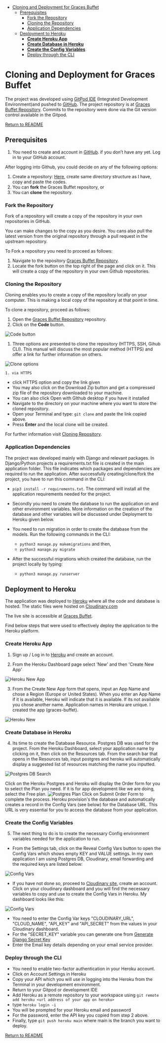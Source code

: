 - [Cloning and Deployment for Graces Buffet](#cloning-and-deployment-for-graces-buffet)
  - [Prerequisites](#prerequisites)
    - [Fork the Repository](#fork-the-repository)
    - [Cloning the Repository](#cloning-the-repository)
    - [Application Dependencies](#application-dependencies)
  - [Deployment to Heroku](#deployment-to-heroku)
    - [**Create Heroku App**](#create-heroku-app)
    - [**Create Database in Heroku**](#create-database-in-heroku)
    - [**Create the Config Variables**](#create-the-config-variables)
    - [Deploy through the CLI](#deploy-through-the-cli)

# Cloning and Deployment for Graces Buffet

The project was developed using [GitPod IDE](https://www.gitpod.io/) (Integrated Development Environment)and pushed to [GitHub](https://github.com). The project repository is at [Graces Buffet Repository]( https://github.com/Polyanyanwu/graces-buffet-pp4). Commits to the repository were done via the Git version control available in the Gitpod.

[Return to README](/README.md)

## Prerequisites

1. You need to create and account in [GitHub](https://github.com).
if you don’t have any yet. Log in to your GitHub account.

After logging into Github, you could decide on any of the following options:

1. Create a repository: [Here](https://docs.github.com/en/github/getting-started-with-github/create-a-repo), create same directory structure as I have, copy and paste the codes.
2. You can **fork** the Graces Buffet repository, or
3. You can **clone** the repository.

### Fork the Repository

Fork of a repository will create a copy of the repository in your own repositories in GitHub.

You can make changes to the copy as you desire. You cans also pull the latest version from the original repository through a pull request in the upstream repository.

To Fork a repository you need to proceed as follows:

1. Navigate to the repository [Graces Buffet Repository]( https://github.com/Polyanyanwu/graces-buffet-pp4).
2. Locate the fork button on the top right of the page and click on it. This will create a copy of the repository in your own Github repositories.

### Cloning the Repository

Cloning enables you to create a copy of the repository locally on your computer. This is making a local copy of the repository at that point in time.

To clone a repository, proceed as follows:

1. Open the [Graces Buffet Repository]( https://github.com/Polyanyanwu/graces-buffet-pp4) repository.
2. Click on the **Code** button.

![Code button](/docs/images/deployment/repository_code_btn.png)

1. Three options are presented to clone the repository (HTTPS, SSH, Gihub CLI). This manual will discuss the most popular method (HTTPS) and offer a link for further information on others.

![Clone options](/docs/images/deployment/cloning_options.png)

    1. via HTTPS

* click HTTPS option and copy the link given
* You may also click on the Download Zip button and get a compressed zip file of the repository downloaded to your machine.
* You can also click Open with GIthub desktop if you have it installed
* Navigate to the directory on your machine where you want to store the cloned repository.
* Open your Terminal and type: ```git clone``` and paste the link copied above.
* Press **Enter** and the local clone will be created.

For further information visit [Cloning Repository](https://docs.github.com/en/github/creating-cloning-and-archiving-repositories/cloning-a-repository#cloning-a-repository-using-the-command-line).

### Application Dependencies

The project was developed mainly with Django and relevant packages. In Django/Python projects a requirements.txt file is created in the main application folder. This file indicates which packages and dependencies are required to run the application. After successfully creating/clone/fork the project, you have to run this command in the CLI:

* ``pip3 install -r requirements.txt``. The command will install all the application requirements needed for the project.
* Secondly you need to create the database to run the application on and other environment variables. More information on the creation of the database and other variables will be discussed under Deployment to Heroku given below.

* You need to run migration in order to create the database from the models. Run the following commands in the CLI:
  * ``python3 manage.py makemigrations`` and then,
  * ``python3 manage.py migrate``

* After the successful migrations which created the database, run the project locally by typing:
  * ``python3 manage.py runserver``

## Deployment to Heroku

The application was deployed to [Heroku](https://heroku.com) where all the code and database is hosted. The static files were hosted on [Cloudinary.com](https://cloudinary.com/)

 The live site is accessible at [Graces Buffet](https://graces-buffet.herokuapp.com/).

Find below steps that were used to effectively deploy the application to the Heroku platform.

### **Create Heroku App**

1. Sign up / Log in to [Heroku](https://heroku.com) and create an account.

2. From the Heroku Dashboard page select 'New' and then 'Create New App'

![Heroku New App](/docs/images/deployment/create_application.png)

3. From the Create New App form that opens, input an App Name and chose a Region (Europe or United States). When you enter an App Name if it is available, Heroku will indicate that it is available. If its not available you chose another name. Application names in Heroku are unique. I created the app (graces-buffet).

![Heroku New](/docs/images/deployment/create_new_app.png)

### **Create Database in Heroku**

4. Its time to create the Database Resource. Postgres DB was used for the project. From the Heroku Dashboard, select your application name by clicking on it, then click on the Resources tab. From the search bar that opens in the Resources tab, input postgres and heroku will automatically display a suggested list of resources matching the name you inputted.

![Postgres DB Search](/docs/images/deployment/postgres_search.png)

Click on the Heroku Postgres and Heroku will display the Order form for you to select the Plan you need. If it is for app development like we are doing, select the Free plan.
![Postgres Plan](/docs/images/deployment/create_db_resource.png)
Click on Submit Order Form to complete the process.
Heroku provision's the database and automatically creates a record in the Config Vars (see below) for the Database URL. This URL is very essential for you to access the database from your application.

### **Create the Config Variables**

5. The next thing to do is to create the necessary Config environment variables needed for the application to run.
* From the Settings tab, click on the Reveal Config Vars button to open the Config Vars which shows empty KEY and VALUE settings. In my own application I am using Postgres DB, Cloudinary, email forwarding and the required keys are listed below:

![Config Vars](/docs/images/deployment/config_vars.png)

* If you have not done so, proceed to [Cloudinary site](https://cloudinary.com/), create an account.
Click on your cloudinary dashboard and you will find the necessary variables to copy and use to create the Config Vars in Heroku.
My dashboard looks like this:

![Config Vars](/docs/images/deployment/cloudinary.png)

* You need to enter the Config Var keys "CLOUDINARY_URL", "CLOUD_NAME", "API_KEY" and "API_SECRET" from the values in your Cloudinary dashboard.
* For the "SECRET_KEY" variable you can generate one from [Generate Django Secret Key](https://miniwebtool.com/django-secret-key-generator/)
* Enter the Email key details depending on your email service provider.

### Deploy through the CLI

* You need to enable two-factor authentication in your Heroku account.
* Click on Account Settings in Heroku
* Copy your API which you will use in logging into the Heroku from the Terminal in your development environment.
* Return to your Gitpod or development IDE
* Add Heroku as a remote repository to your workspace using ```git remote add heroku <url address of your app on heroku> ```
* type ```heroku login -i```
* You will be prompted for your Heroku email and password
* For the password, enter the API key you copied from step 2 above.
* Finally, type ```git push heroku main``` where main is the branch you want to deploy.

[Return to README](/README.md)
